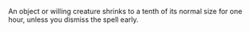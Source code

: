 An object or willing creature shrinks to a tenth of its normal size for one hour, unless you dismiss the spell early.
